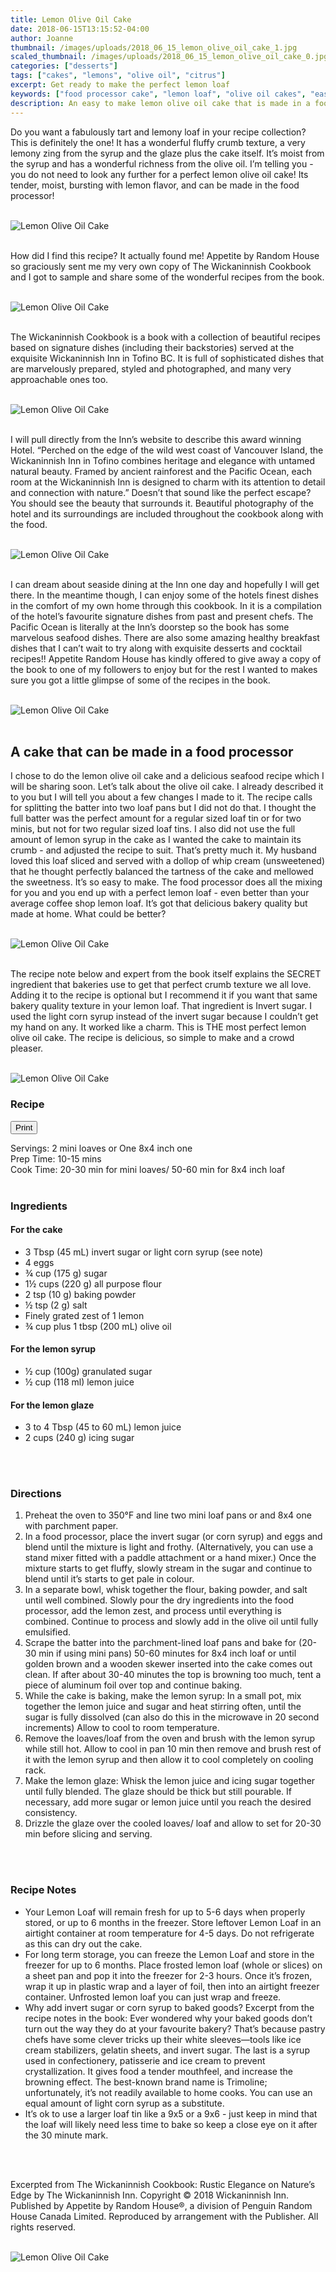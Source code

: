 ```yaml
---
title: Lemon Olive Oil Cake
date: 2018-06-15T13:15:52-04:00
author: Joanne
thumbnail: /images/uploads/2018_06_15_lemon_olive_oil_cake_1.jpg
scaled_thumbnail: /images/uploads/2018_06_15_lemon_olive_oil_cake_0.jpg
categories: ["desserts"]
tags: ["cakes", "lemons", "olive oil", "citrus"]
excerpt: Get ready to make the perfect lemon loaf
keywords: ["food processor cake", "lemon loaf", "olive oil cakes", "easy lemon loaf"]
description: An easy to make lemon olive oil cake that is made in a food processor 
---
```

<span class="blog-text">

Do you want a fabulously tart and lemony loaf in your recipe collection? This is definitely the one! It has a wonderful fluffy crumb texture, a very lemony zing from the syrup and the glaze plus the cake itself. It’s moist from the syrup and has a wonderful richness from the olive oil. I’m telling you - you do not need to look any further for a perfect lemon olive oil cake! Its tender, moist, bursting with lemon flavor, and can be made in the food processor! 
</br>
</br>

![Lemon Olive Oil Cake](/images/uploads/2018_06_15_lemon_olive_oil_cake_2.jpg)
</br>
</br>

How did I find this recipe? It actually found me! Appetite by Random House so graciously sent me my very own copy of The Wickaninnish Cookbook and I got to sample and share some of the wonderful recipes from the book.
</br>
</br>

![Lemon Olive Oil Cake](/images/uploads/2018_06_15_lemon_olive_oil_cake_3.jpg)
</br>
</br>

The Wickaninnish Cookbook is a book with a collection of beautiful recipes based on signature dishes (including their backstories) served at the exquisite Wickaninnish Inn in Tofino BC. It is full of sophisticated dishes that are marvelously prepared, styled and photographed, and many very approachable ones too.
</br>
</br>

![Lemon Olive Oil Cake](/images/uploads/2018_06_15_lemon_olive_oil_cake_4.jpg)
</br>
</br>

I will pull directly from the Inn’s website to describe this award winning Hotel. “Perched on the edge of the wild west coast of Vancouver Island, the Wickaninnish Inn in Tofino combines heritage and elegance with untamed natural beauty. Framed by ancient rainforest and the Pacific Ocean, each room at the Wickaninnish Inn is designed to charm with its attention to detail and connection with nature.” Doesn’t that sound like the perfect escape? You should see the beauty that surrounds it. Beautiful photography of the hotel and its surroundings are included throughout the cookbook along with the food.
</br>
</br>

![Lemon Olive Oil Cake](/images/uploads/2018_06_15_lemon_olive_oil_cake_5.jpg)
</br>
</br>

I can dream about seaside dining at the Inn one day and hopefully I will get there. In the meantime though, I can enjoy some of the hotels finest dishes in the comfort of my own home through this cookbook. In it is a compilation of the hotel’s favourite signature dishes from past and present chefs. The Pacific Ocean is literally at the Inn’s doorstep so the book has some marvelous seafood dishes. There are also some amazing healthy breakfast dishes that I can’t wait to try along with exquisite desserts and cocktail recipes!! Appetite Random House has kindly offered to give away a copy of the book to one of my followers to enjoy but for the rest I wanted to makes sure you got a little glimpse of some of the recipes in the book.
</br>
</br>

![Lemon Olive Oil Cake](/images/uploads/2018_06_15_lemon_olive_oil_cake_6.jpg)
</br>
</br>

## A cake that can be made in a food processor
I chose to do the lemon olive oil cake and a delicious seafood recipe which I will be sharing soon. Let’s talk about the olive oil cake. I already described it to you but I will tell you about a few changes I made to it. The recipe calls for splitting the batter into two loaf pans but I did not do that. I thought the full batter was the perfect amount for a regular sized loaf tin or for two minis, but not for two regular sized loaf tins. I also did not use the full amount of lemon syrup in the cake as I wanted the cake to maintain its crumb - and adjusted the recipe to suit. That’s pretty much it. My husband loved this loaf sliced and served with a dollop of whip cream (unsweetened) that he thought perfectly balanced the tartness of the cake and mellowed the sweetness. It’s so easy to make. The food processor does all the mixing for you and you end up with a perfect lemon loaf - even better than your average coffee shop lemon loaf. It’s got that delicious bakery quality but made at home. What could be better?
</br>
</br>

![Lemon Olive Oil Cake](/images/uploads/2018_06_15_lemon_olive_oil_cake_7.jpg)
</br>
</br>

The recipe note below and expert from the book itself explains the SECRET ingredient that bakeries use to get that perfect crumb texture we all love. Adding it to the recipe is optional but I recommend it if you want that same bakery quality texture in your lemon loaf. That ingredient is Invert sugar. I used the light corn syrup instead of the invert sugar because I couldn’t get my hand on any. It worked like a charm. This is THE most perfect lemon olive oil cake. The recipe is delicious, so simple to make and a crowd pleaser.
</br>
</br>

![Lemon Olive Oil Cake](/images/uploads/2018_06_15_lemon_olive_oil_cake_8.jpg)
<!--{{< youtube RduN7iwdB4E >}}
</br>
</br>-->
</span>

### Recipe
<div print_button><form>
<input type="button" value="Print" class="btn__print" onClick="window.print()">
</form></div>

<div>Servings: <span itemprop="recipeYield">2 mini loaves or One 8x4 inch one</div>
<div>Prep Time: <meta itemprop="prepTime" content="PT15M">10-15 mins</div>
<div>Cook Time: <meta itemprop="cookTime" content="PT30M">20-30 min for mini loaves/ 50-60 min for 8x4 inch loaf</div>
</br>

### Ingredients 
#### For the cake
* <span itemprop="recipeIngredient">3 Tbsp (45 mL) invert sugar or light corn syrup (see note)</span>
* <span itemprop="recipeIngredient">4 eggs</span>
* <span itemprop="recipeIngredient">&frac34; cup (175 g) sugar</span>
* <span itemprop="recipeIngredient">1½ cups (220 g) all purpose flour</span>
* <span itemprop="recipeIngredient">2 tsp (10 g) baking powder</span>
* <span itemprop="recipeIngredient">½ tsp (2 g) salt</span>
* <span itemprop="recipeIngredient">Finely grated zest of 1 lemon</span>
* <span itemprop="recipeIngredient">&frac34; cup plus 1 tbsp (200 mL) olive oil</span>

#### For the lemon syrup
* <span itemprop="recipeIngredient">½ cup (100g) granulated sugar</span>
* <span itemprop="recipeIngredient">½ cup (118 ml) lemon juice</span>

#### For the lemon glaze
* <span itemprop="recipeIngredient">3 to 4 Tbsp (45 to 60 mL) lemon juice</span>
* <span itemprop="recipeIngredient">2 cups (240 g) icing sugar</span>
</br>
</br>

### Directions

1. Preheat the oven to 350°F and line two mini loaf pans or and 8x4 one with parchment paper.
2. In a food processor, place the invert sugar (or corn syrup) and eggs and blend until the mixture is light and frothy. (Alternatively, you can use a stand mixer fitted with a paddle attachment or a hand mixer.) Once the mixture starts to get fluffy, slowly stream in the sugar and continue to blend until it’s starts to get pale in colour. 
3. In a separate bowl, whisk together the flour, baking powder, and salt until well combined. Slowly pour the dry ingredients into the food processor, add the lemon zest, and process until everything is combined. Continue to process and slowly add in the olive oil until fully emulsified.
4. Scrape the batter into the parchment-lined loaf pans and bake for (20-30 min if using mini pans) 50-60 minutes for 8x4 inch loaf or until golden brown and a wooden skewer inserted into the cake comes out clean. If after about 30-40 minutes the top is browning too much, tent a piece of aluminum foil over top and continue baking.
5. While the cake is baking, make the lemon syrup: In a small pot, mix together the lemon juice and sugar and heat stirring often, until the sugar is fully dissolved (can also do this in the microwave in 20 second increments) Allow to cool to room temperature.
6. Remove the loaves/loaf from the oven and brush with the lemon syrup while still hot. Allow to cool in pan 10 min then remove and brush rest of it with the lemon syrup and then allow it to cool completely on cooling rack. 
7. Make the lemon glaze: Whisk the lemon juice and icing sugar together until fully blended. The glaze should be thick but still pourable. If necessary, add more sugar or lemon juice until you reach the desired consistency.
8. Drizzle the glaze over the cooled loaves/ loaf and allow to set for 20-30 min before slicing and serving.
</br>
</br>

### Recipe Notes
* Your Lemon Loaf will remain fresh for up to 5-6 days when properly stored, or up to 6 months in the freezer.
Store leftover Lemon Loaf in an airtight container at room temperature for 4-5 days. Do not refrigerate as this can dry out the cake.
* For long term storage, you can freeze the Lemon Loaf and store in the freezer for up to 6 months. Place frosted lemon loaf (whole or slices) on a sheet pan and pop it into the freezer for 2-3 hours. Once it’s frozen, wrap it up in plastic wrap and a layer of foil, then into an airtight freezer container. Unfrosted lemon loaf you can just wrap and freeze.
* Why add invert sugar or corn syrup to baked goods? Excerpt from the recipe notes in the book:
Ever wondered why your baked goods don’t turn out the way they do at your favourite bakery? That’s because pastry chefs have some clever tricks up their white sleeves—tools like ice cream stabilizers, gelatin sheets, and invert sugar. The last is a syrup used in confectionery, patisserie and ice cream to prevent crystallization. It gives food a tender mouthfeel, and increase the browning effect. The best-known brand name is Trimoline; unfortunately, it’s not readily available to home cooks. You can use an equal amount of light corn syrup as a substitute.
* It’s ok to use a larger loaf tin like a 9x5 or a 9x6 - just keep in mind that the loaf will likely need less time to bake so keep a close eye on it after the 30 minute mark. 
</br>
</br>

Excerpted from The Wickaninnish Cookbook: Rustic Elegance on Nature’s Edge by The Wickaninnish Inn. Copyright © 2018 Wickaninnish Inn. Published by Appetite by Random House®, a division of Penguin Random House Canada Limited. Reproduced by arrangement with the Publisher. All rights reserved.
</br>
</br>

![Lemon Olive Oil Cake](/images/uploads/2018_06_15_lemon_olive_oil_cake_9.jpg)
